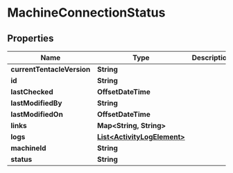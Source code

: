 

# MachineConnectionStatus


## Properties

Name | Type | Description | Notes
------------ | ------------- | ------------- | -------------
**currentTentacleVersion** | **String** |  |  [optional]
**id** | **String** |  |  [optional]
**lastChecked** | **OffsetDateTime** |  |  [optional]
**lastModifiedBy** | **String** |  |  [optional]
**lastModifiedOn** | **OffsetDateTime** |  |  [optional]
**links** | **Map&lt;String, String&gt;** |  |  [optional]
**logs** | [**List&lt;ActivityLogElement&gt;**](ActivityLogElement.md) |  |  [optional]
**machineId** | **String** |  |  [optional]
**status** | **String** |  |  [optional]




